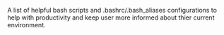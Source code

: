 A list of helpful bash scripts and .bashrc/.bash_aliases configurations to help with productivity and keep user more informed about thier current environment.
